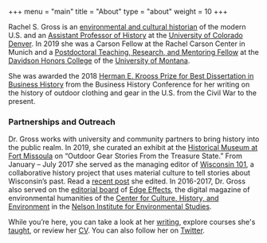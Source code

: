 +++
menu = "main"
title = "About"
type = "about"
weight = 10
+++

<!-- ![about](../images/nordic.jpeg?width=50px) -->

Rachel S. Gross is an [environmental and cultural historian](/research) of the modern U.S. and an [Assistant Professor of History](https://clas.ucdenver.edu/history/rachel-gross-0) at the [University of Colorado Denver](https://clas.ucdenver.edu/history/). In 2019 she was a Carson Fellow at the Rachel Carson Center in Munich and a [Postdoctoral Teaching, Research, and Mentoring Fellow](http://www.dhc.umt.edu/dhc-programs/trm-fellows-program.php) at the [Davidson Honors College](http://www.dhc.umt.edu/about/default.php) of the [University of Montana](http://www.umt.edu/).

She was awarded the 2018 [Herman E. Krooss Prize for Best Dissertation in Business History](http://www.thebhc.org/krooss) from the Business History Conference for her writing on the history of outdoor clothing and gear in the U.S. from the Civil War to the present.

### Partnerships and Outreach

Dr. Gross works with university and community partners to bring history into the public realm. In 2019, she curated an exhibit at the [Historical Museum at Fort Missoula](http://fortmissoulamuseum.org/) on “Outdoor Gear Stories From the Treasure State.” From January – July 2017 she served as the managing editor of [Wisconsin 101](http://www.wi101.org/), a collaborative history project that uses material culture to tell stories about Wisconsin’s past. Read a [recent post](http://www.wi101.org/objects/mepps-fishing-lure/) she edited. In 2016-2017, Dr. Gross also served on the [editorial board](http://edgeeffects.net/editorial-board/) of [Edge Effects](http://edgeeffects.net/), the digital magazine of environmental humanities of the [Center for Culture, History, and Environment](https://nelson.wisc.edu/che/index.php) in the [Nelson Institute for Environmental Studies](http://nelson.wisc.edu/).

While you’re here, you can take a look at her [writing](/writing), explore courses she's [taught](/teaching), or review her [CV](/cv). You can also follow her on [Twitter](https://twitter.com/rachelsgross).

<!-- ![about](../images/mountain1.jpg) -->